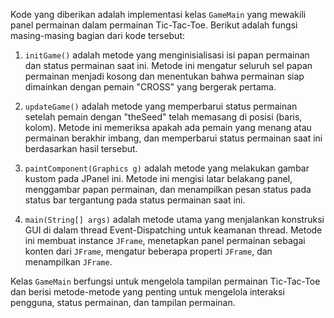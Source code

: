 Kode yang diberikan adalah implementasi kelas `GameMain` yang mewakili panel permainan dalam permainan Tic-Tac-Toe. Berikut adalah fungsi masing-masing bagian dari kode tersebut:

1. `initGame()` adalah metode yang menginisialisasi isi papan permainan dan status permainan saat ini. Metode ini mengatur seluruh sel papan permainan menjadi kosong dan menentukan bahwa permainan siap dimainkan dengan pemain "CROSS" yang bergerak pertama.

2. `updateGame()` adalah metode yang memperbarui status permainan setelah pemain dengan "theSeed" telah memasang di posisi (baris, kolom). Metode ini memeriksa apakah ada pemain yang menang atau permainan berakhir imbang, dan memperbarui status permainan saat ini berdasarkan hasil tersebut.

3. `paintComponent(Graphics g)` adalah metode yang melakukan gambar kustom pada JPanel ini. Metode ini mengisi latar belakang panel, menggambar papan permainan, dan menampilkan pesan status pada status bar tergantung pada status permainan saat ini.

4. `main(String[] args)` adalah metode utama yang menjalankan konstruksi GUI di dalam thread Event-Dispatching untuk keamanan thread. Metode ini membuat instance `JFrame`, menetapkan panel permainan sebagai konten dari `JFrame`, mengatur beberapa properti `JFrame`, dan menampilkan `JFrame`.

Kelas `GameMain` berfungsi untuk mengelola tampilan permainan Tic-Tac-Toe dan berisi metode-metode yang penting untuk mengelola interaksi pengguna, status permainan, dan tampilan permainan.
